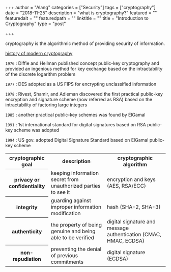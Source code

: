 +++
author = "Alang"
categories = ["Security"]
tags = ["cryptography"]
date = "2018-11-25"
description = "what is cryptography?"
featured = ""
featuredalt = ""
featuredpath = ""
linktitle = ""
title = "Introduction to Cryptography"
type = "post"

+++

cryptography is the algorithmic method of providing security of information.

<u>history of modern cryptography</u>

`1976`
:    Diffie and Hellman published concept public-key cryptography and provided an ingenious method for key exchange based on the intractability of the discrete logarithm problem

`1977`
:    DES adopted as a US FIPS for encrypting unclassified information

`1978`
:    Rivest, Shamir, and Adleman discovered the first practical public-key encryption and signature scheme (now referred as RSA) based on the intractability of factoring large integers

`1985`
:    another practical public-key schemes was found by ElGamal

`1991`
:    1st international standard for digital signatures based on RSA public-key scheme was adopted

`1994`
:    US gov. adopted Digital Signature Standard based on ElGamal public-key scheme

<table>
  <tr>
    <th>cryptographic goal</th>
    <th>description</th>
    <th>cryptographic algorithm</th>
  </tr>
  <tr>
    <th>privacy or<br>confidentiality</th>
    <td>keeping information secret from unauthorized parties to see it</td>
    <td>encryption and keys (AES, RSA/ECC)</td>
  </tr>
  <tr>
    <th>integrity</th>
    <td>guarding against improper information modification</td>
    <td>hash (SHA-2, SHA-3)</td>
  </tr>
  <tr>
    <th>authenticity</th>
    <td>the property of being genuine and being able to be verified</td>
    <td>digital signature and message authentication (CMAC, HMAC, ECDSA)</td>
  </tr>
  <tr>
    <th>non-repudiation</th>
    <td>preventing the denial of previous commitments</td>
    <td>digital signature (ECDSA)</td>
  </tr>
</table>